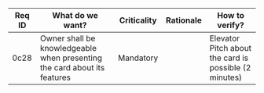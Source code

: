| Req ID | What do we want?                                                         | Criticality | Rationale | How to verify?                                        |
| ------ | ------------------------------------------------------------------------ | ----------- | --------- | ----------------------------------------------------- |
| 0c28   | Owner shall be knowledgeable when presenting the card about its features | Mandatory   |           | Elevator Pitch about the card is possible (2 minutes) |